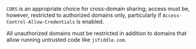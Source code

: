`CORS` is an appropriate choice for cross-domain sharing; access must be, however, restricted to authorized domains only,
particularly if `Access-Control-Allow-Credentials` is enabled.

All unauthorized domains must be restricted in addition to domains that allow running untrusted code
like `jsfiddle.com`.
